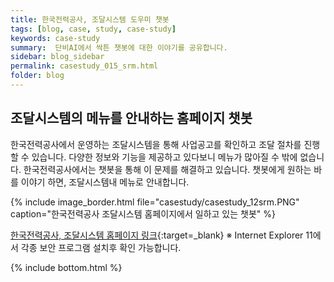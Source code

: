 ```yaml
---
title: 한국전력공사, 조달시스템 도우미 챗봇
tags: [blog, case, study, case-study]
keywords: case-study
summary:  단비AI에서 싹튼 챗봇에 대한 이야기를 공유합니다.
sidebar: blog_sidebar
permalink: casestudy_015_srm.html
folder: blog
---
```



## 조달시스템의 메뉴를 안내하는 홈페이지 챗봇
한국전력공사에서 운영하는 조달시스템을 통해 사업공고를 확인하고 조달 절차를 진행할 수 있습니다.
다양한 정보와 기능을 제공하고 있다보니 메뉴가 많아질 수 밖에 없습니다. 한국전력공사에서는 챗봇을 통해 이 문제를 해결하고 있습니다.
챗봇에게 원하는 바를 이야기 하면, 조달시스템내 메뉴로 안내합니다.

{% include image_border.html file="casestudy/casestudy_12srm.PNG" caption="한국전력공사 조달시스템 홈페이지에서 일하고 있는 챗봇"  %}


[한국전력공사, 조달시스템 홈페이지 링크](https://srm.kepco.net/){:target=_blank}
※ Internet Explorer 11에서 각종 보안 프로그램 설치후 확인 가능합니다.




{% include bottom.html %}
